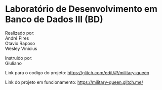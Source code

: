 # Laboratório de Desenvolvimento em Banco de Dados III (BD)

Realizado por:  
André Pires  
Otavio Raposo  
Wesley Vinicius  

Instruido por:  
Giuliano
  
Link para o codigo do projeto: https://glitch.com/edit/#!/military-queen  

Link do projeto em funcionamento: https://military-queen.glitch.me/  
